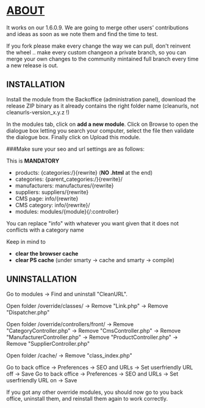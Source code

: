 [ABOUT](https://github.com/ZiZuu-store/PrestaShop_module-CleanURLs)
===============================================================
It works on our 1.6.0.9. We are going to merge other users' contributions and ideas as soon as we note them and find the time to test.

If you fork please make every change the way we can pull, don't reinvent the wheel .. make every custom changeon a private branch, so you can merge your own changes to the community mintained full branch every time a new release is out.

INSTALLATION
--------

Install the module from the Backoffice (administration panel), download the release ZIP binary as it already contains the right folder name (cleanurls, not cleanurls-version_x.y.z !)

In the modules tab, click on **add a new module**. Click on Browse to open the dialogue box letting you search your computer, select the file then validate the dialogue box. Finally click on Upload this module.

###Make sure your seo and url settings are as follows:
 
This is __MANDATORY__
* products:         {categories:/}{rewrite}              (**NO .html** at the end)
* categories:       {parent_categories:/}{rewrite}/
* manufacturers:    manufactures/{rewrite}
* suppliers:        suppliers/{rewrite}
* CMS page:         info/{rewrite}
* CMS category:     info/{rewrite}/
* modules:          modules/{module}{/:controller}

You can replace "info" with whatever you want given that it does not conflicts with a category name

Keep in mind to 
* **clear the browser cache**
* **clear PS cache** (under smarty -> cache and smarty -> compile)

UNINSTALLATION
--------

Go to modules -> Find and uninstall "CleanURL".

Open folder /override/classes/
-> Remove "Link.php"
-> Remove "Dispatcher.php"

Open folder /override/controllers/front/
-> Remove "CategoryController.php"
-> Remove "CmsController.php"
-> Remove "ManufacturerController.php"
-> Remove "ProductController.php"
-> Remove "SupplierController.php"

Open folder /cache/
-> Remove "class_index.php"

Go to back office -> Preferences -> SEO and URLs -> Set userfriendly URL off -> Save
Go to back office -> Preferences -> SEO and URLs -> Set userfriendly URL on -> Save

If you got any other override modules, you should now go to you back office, uninstall them, and reinstall them again to work correctly.
